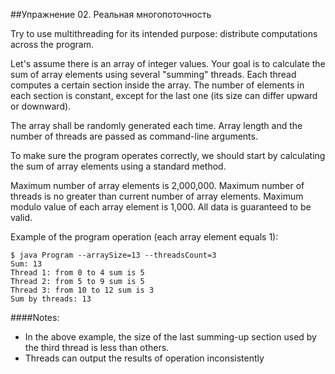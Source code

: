 ##Упражнение 02. Реальная многопоточность

Try to use multithreading for its intended purpose: distribute computations across the program.

Let's assume there is an array of integer values. Your goal is to calculate the sum of array elements using several "summing" threads. Each thread computes a certain section inside the array. The number of elements in each section is constant, except for the last one (its size can differ upward or downward).

The array shall be randomly generated each time. Array length and the number of threads are passed as command-line arguments.

To make sure the program operates correctly, we should start by calculating the sum of array elements using a standard method.

Maximum number of array elements is 2,000,000. Maximum number of threads is no greater than current number of array elements. Maximum modulo value of each array element is 1,000. All data is guaranteed to be valid.

Example of the program operation (each array element equals 1):
```
$ java Program --arraySize=13 --threadsCount=3
Sum: 13
Thread 1: from 0 to 4 sum is 5
Thread 2: from 5 to 9 sum is 5
Thread 3: from 10 to 12 sum is 3
Sum by threads: 13
```

####Notes:

- In the above example, the size of the last summing-up section used by the third thread is less than others.
- Threads can output the results of operation inconsistently